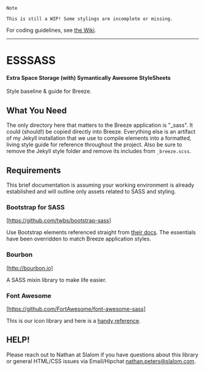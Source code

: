 ```
Note

This is still a WIP! Some stylings are incomplete or missing.

```

For coding guidelines, see [the Wiki](https://github.com/dv8withn8/ESSSASS/wiki/ES-Breeze).

***

# ESSSASS
#### Extra Space Storage (with) Symantically Awesome StyleSheets
Style baseline &amp; guide for Breeze.

## What You Need
The only directory here that matters to the Breeze application is "_sass". It could (should!) be copied directly into Breeze. Everything else is an artifact of my Jekyll installation that we use to compile elements into a formatted, living style guide for reference throughout the project. Also be sure to remove the Jekyll style folder and remove its includes from `_breeze.scss`.

## Requirements
This brief documentation is assuming your working environment is already established and will outline only assets related to SASS and styling.

### Bootstrap for SASS
[https://github.com/twbs/bootstrap-sass]

Use Bootstrap elements referenced straight from [their docs](http://getbootstrap.com/css/). The essentials have been overridden to match Breeze application styles.

### Bourbon
[http://bourbon.io]

A SASS mixin library to make life easier.


### Font Awesome
[https://github.com/FortAwesome/font-awesome-sass]

This is our icon library and here is a [handy reference](http://fortawesome.github.io/Font-Awesome/cheatsheet/).

## HELP!
Please reach out to Nathan at Slalom if you have questions about this library or general HTML/CSS issues via Email/Hipchat nathan.peters@slalom.com.

